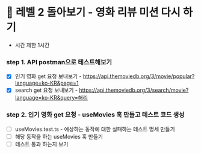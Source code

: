 # 🎯 레벨 2 돌아보기 - 영화 리뷰 미션 다시 하기

- 시간 제한 1시간

### step 1. API postman으로 테스트해보기

- [x] 인기 영화 get 요청 보내보기 - https://api.themoviedb.org/3/movie/popular?language=ko-KR&page=1
- [x] search get 요청 보내보기 - https://api.themoviedb.org/3/search/movie?language=ko-KR&query=해리

### step 2. 인기 영화 get 요청 - useMovies 훅 만들고 테스트 코드 생성

- [ ] useMovies.test.ts - 예상하는 동작에 대한 실패하는 테스트 명세 만들기
- [ ] 해당 동작을 하는 useMovies 훅 만들기
- [ ] 테스트 통과 하는지 보기
